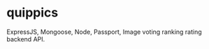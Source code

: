 quippics
========

ExpressJS, Mongoose, Node, Passport, Image voting ranking rating backend API.




